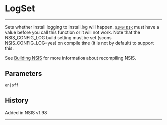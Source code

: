 # LogSet

---

Sets whether install logging to install.log will happen. [`$INSTDIR`][1] must have a value before you call this function or it will not work. Note that the NSIS\_CONFIG\_LOG build setting must be set (scons NSIS\_CONFIG\_LOG=yes) on compile time (it is not by default) to support this.

See [Building NSIS][2] for more information about recompiling NSIS.

## Parameters

    on|off

## History

Added in NSIS v1.98

---

[1]: ../Variables/INSTDIR.md
[2]: http://nsis.sourceforge.net/Docs//AppendixG.html#G